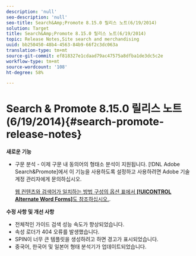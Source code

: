 ```yaml
---
description: 'null'
seo-description: 'null'
seo-title: Search&Amp;Promote 8.15.0 릴리스 노트(6/19/2014)
solution: Target
title: Search&Amp;Promote 8.15.0 릴리스 노트(6/19/2014)
topic: Release Notes,Site search and merchandising
uuid: bb250450-48b4-4563-84b9-66f2c3dc063a
translation-type: tm+mt
source-git-commit: ef818327e1cdaad79ac47575a8dfba1de3dc5c2e
workflow-type: tm+mt
source-wordcount: '108'
ht-degree: 58%

---
```



# Search &amp; Promote 8.15.0 릴리스 노트(6/19/2014){#search-promote-release-notes}

**새로운 기능**

* 구문 분석 - 이제 구문 내 동의어의 형태소 분석이 지원됩니다.  [!DNL Adobe Search&Promote]에서 이 기능을 사용하도록 설정하고 사용하려면 Adobe 기술 계정 관리자에게 문의하십시오.

   [웹 컨텐츠와 검색어가 일치하는 방법 구성의 옵션 표에서 **[!UICONTROL Alternate Word Forms]**&#x200B;도 참조하십시오.](../c-about-linguistics-menu/c-about-words-and-language.md#task_351A9144A51F4B41923BDBACDEF3B616).

**수정 사항 및 개선 사항**

* 전체적인 가이드 검색 성능 속도가 향상되었습니다.
* 속성 로더가 404 오류를 발생했습니다.
* SPIN이 너무 큰 템플릿을 생성하려고 하면 경고가 표시되었습니다.
* 중국어, 한국어 및 일본어 형태 분석기가 업데이트되었습니다.

